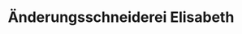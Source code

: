 ---
title: "Änderungsschneiderei Elisabeth"
url: /mainz/aenderungsschneiderei-elisabeth/
shop: Schneiderei
---
